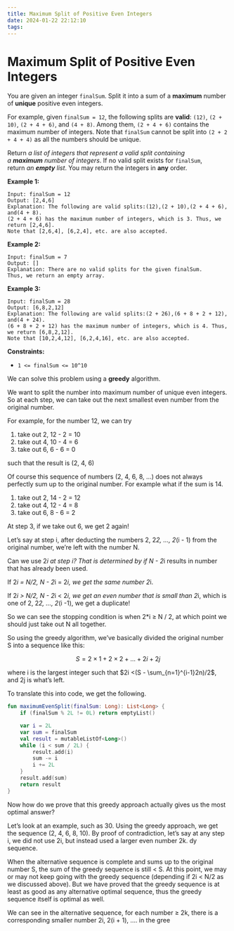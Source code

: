 ```yaml
---
title: Maximum Split of Positive Even Integers
date: 2024-01-22 22:12:10
tags:
---
```

# Maximum Split of Positive Even Integers

You are given an integer `finalSum`. Split it into a sum of a **maximum** number of **unique** positive even integers.

For example, given `finalSum = 12`, the following splits are **valid**: `(12)`, `(2 + 10)`, `(2 + 4 + 6)`, and `(4 + 8)`. Among them, `(2 + 4 + 6)` contains the maximum number of integers. Note that `finalSum` cannot be split into `(2 + 2 + 4 + 4)` as all the numbers should be unique.

Return *a list of integers that represent a valid split containing a **maximum** number of integers*. If no valid split exists for `finalSum`, return *an **empty** list*. You may return the integers in **any** order.

**Example 1:**

```
Input: finalSum = 12
Output: [2,4,6]
Explanation: The following are valid splits:(12),(2 + 10),(2 + 4 + 6), and(4 + 8).
(2 + 4 + 6) has the maximum number of integers, which is 3. Thus, we return [2,4,6].
Note that [2,6,4], [6,2,4], etc. are also accepted.
```

**Example 2:**

```
Input: finalSum = 7
Output: []
Explanation: There are no valid splits for the given finalSum.
Thus, we return an empty array.
```

**Example 3:**

```
Input: finalSum = 28
Output: [6,8,2,12]
Explanation: The following are valid splits:(2 + 26),(6 + 8 + 2 + 12), and(4 + 24).
(6 + 8 + 2 + 12) has the maximum number of integers, which is 4. Thus, we return [6,8,2,12].
Note that [10,2,4,12], [6,2,4,16], etc. are also accepted.
```

**Constraints:**

- `1 <= finalSum <= 10^10`

We can solve this problem using a **greedy** algorithm.

We want to split the number into maximum number of unique even integers. So at each step, we can take out the next smallest even number from the original number.

For example, for the number 12, we can try

1. take out 2, 12 - 2 = 10
2. take out 4, 10 - 4 = 6
3. take out 6, 6 - 6 = 0

such that the result is (2, 4, 6)

Of course this sequence of numbers (2, 4, 6, 8, …) does not always perfectly sum up to the original number. For example what if the sum is 14.

1. take out 2, 14 - 2 = 12
2. take out 4, 12 - 4 = 8
3. take out 6, 8 - 6 = 2

At step 3, if we take out 6, we get 2 again!

Let’s say at step i, after deducting the numbers 2, 2*2, …, 2*(i - 1) from the original number, we’re left with the number N.

Can we use 2*i at step i? That is determined by if N - 2*i results in number that has already been used.

If 2*i = N/2, N - 2*i = 2*i, we get the same number 2*i.

If 2*i > N/2, N - 2*i < 2*i, we get an even number that is small than 2*i, which is one of 2, 2*2, …, 2*(i -1), we get a duplicate!

So we can see the stopping condition is when 2*i ≥ N / 2, at which point we should just take out N all together.

So using the greedy algorithm, we’ve basically divided the original number S into a sequence like this:

$$
S = 2\times1+2\times2+...+2 i+2j
$$

where i is the largest integer such that $2i <(S - \sum_{n=1}^{i-1}2n)/2$, and 2j is what’s left.

To translate this into code, we get the following.

```kotlin
fun maximumEvenSplit(finalSum: Long): List<Long> {
    if (finalSum % 2L != 0L) return emptyList()

    var i = 2L
    var sum = finalSum
    val result = mutableListOf<Long>()
    while (i < sum / 2L) {
        result.add(i)
        sum -= i
        i += 2L
    }
    result.add(sum)
    return result
}
```

Now how do we prove that this greedy approach actually gives us the most optimal answer?

Let’s look at an example, such as 30. Using the greedy approach, we get the sequence (2, 4, 6, 8, 10). By proof of contradiction, let’s say at any step i, we did not use 2i, but instead used a larger even number 2k.
dy sequence.

When the alternative sequence is complete and sums up to the original number S, the sum of the greedy sequence is still < S. At this point, we may or may not keep going with the greedy sequence (depending if 2i < N/2 as we discussed above). But we have proved that the greedy sequence is at least as good as any alternative optimal sequence, thus the greedy sequence itself is optimal as well.

We can see in the alternative sequence, for each number ≥ 2k, there is a corresponding smaller number 2i, 2(i + 1), …. in the gree
